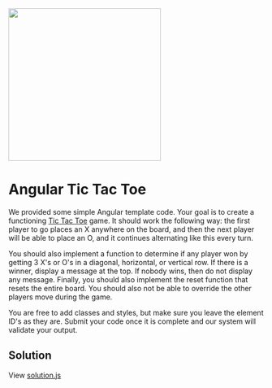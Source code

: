 <img src="https://coderbytestaticimages.s3.amazonaws.com/consumer-v2/nav/coderbyte_logo_digital_multi_light.png" width="300" />

  # Angular Tic Tac Toe
We provided some simple Angular template code. Your goal is to create a functioning [Tic Tac Toe](https://en.wikipedia.org/wiki/Tic-tac-toe) game. It should work the following way: the first player to go places an X anywhere on the board, and then the next player will be able to place an O, and it continues alternating like this every turn.

You should also implement a function to determine if any player won by getting 3 X's or O's in a diagonal, horizontal, or vertical row. If there is a winner, display a message at the top. If nobody wins, then do not display any message. Finally, you should also implement the reset function that resets the entire board. You should also not be able to override the other players move during the game.

You are free to add classes and styles, but make sure you leave the element ID's as they are. Submit your code once it is complete and our system will validate your output.

## Solution
View [solution.js](#)
